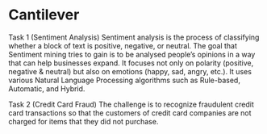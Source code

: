 # Cantilever

Task 1 (Sentiment Analysis)
Sentiment analysis is the process of classifying whether a block of text is positive, negative, or neutral. The goal that Sentiment mining tries to gain is to be analysed people’s opinions in a way that can help businesses expand. It focuses not only on polarity (positive, negative & neutral) but also on emotions (happy, sad, angry, etc.). It uses various Natural Language Processing algorithms such as Rule-based, Automatic, and Hybrid.

Task 2 (Credit Card Fraud)
The challenge is to recognize fraudulent credit card transactions so that the customers of credit card companies are not charged for items that they did not purchase.
